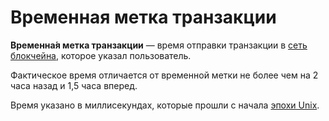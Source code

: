 # Временная метка транзакции

**Временна́я метка транзакции** — время отправки транзакции в [сеть блокчейна](/blockchain/blockchain-network.md), которое указал пользователь.

Фактическое время отличается от временной метки не более чем на 2 часа назад и 1,5 часа вперед.

Время указано в миллисекундах, которые прошли с начала [эпохи Unix](https://ru.wikipedia.org/wiki/Unix-время).
